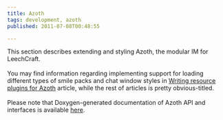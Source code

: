 ```yaml
---
title: Azoth
tags: development, azoth
published: 2011-07-08T00:48:55

---
```


This section describes extending and styling Azoth, the modular IM for
LeechCraft.\
\
You may find information regarding implementing support for loading
different types of smile packs and chat window styles in [Writing
resource plugins for Azoth](/development-azoth-resource-plugins)
article, while the rest of articles is pretty obvious-titled.\
\
Please note that Doxygen-generated documentation of Azoth API and
interfaces is available [here](http://doc.leechcraft.org/azoth/).